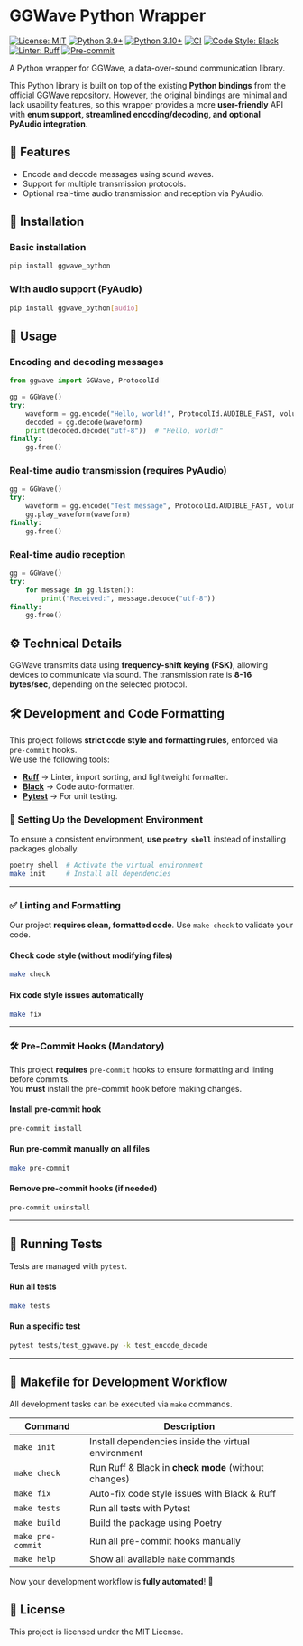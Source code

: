 # GGWave Python Wrapper

[![License: MIT](https://img.shields.io/badge/License-MIT-blue.svg)](LICENSE)
[![Python 3.9+](https://img.shields.io/badge/Python-3.9%2B-blue.svg)](https://www.python.org/)
[![Python 3.10+](https://img.shields.io/badge/Python-3.10%2B-blue.svg)](https://www.python.org/)
[![CI](https://github.com/Abzac/ggwave-python/actions/workflows/ci.yml/badge.svg)](https://github.com/Abzac/ggwave-python/actions)
[![Code Style: Black](https://img.shields.io/badge/code%20style-black-000000.svg)](https://github.com/psf/black)
[![Linter: Ruff](https://img.shields.io/badge/linter-ruff-orange.svg)](https://github.com/astral-sh/ruff)
[![Pre-commit](https://img.shields.io/badge/pre--commit-enabled-brightgreen?logo=pre-commit)](https://pre-commit.com/)

A Python wrapper for GGWave, a data-over-sound communication library.

This Python library is built on top of the existing **Python bindings** from the official 
[GGWave repository](https://github.com/ggerganov/ggwave/tree/master). 
However, the original bindings are minimal and lack usability features, 
so this wrapper provides a more **user-friendly** API with **enum support, 
streamlined encoding/decoding, and optional PyAudio integration**.

## 📌 Features
- Encode and decode messages using sound waves.
- Support for multiple transmission protocols.
- Optional real-time audio transmission and reception via PyAudio.

## 🚀 Installation

### Basic installation
```sh
pip install ggwave_python
```

### With audio support (PyAudio)
```sh
pip install ggwave_python[audio]
```

## 🔧 Usage

### Encoding and decoding messages
```python
from ggwave import GGWave, ProtocolId

gg = GGWave()
try:
    waveform = gg.encode("Hello, world!", ProtocolId.AUDIBLE_FAST, volume=20)
    decoded = gg.decode(waveform)
    print(decoded.decode("utf-8"))  # "Hello, world!"
finally:
    gg.free()
```

### Real-time audio transmission (requires PyAudio)
```python
gg = GGWave()
try:
    waveform = gg.encode("Test message", ProtocolId.AUDIBLE_FAST, volume=20)
    gg.play_waveform(waveform)
finally:
    gg.free()
```

### Real-time audio reception
```python
gg = GGWave()
try:
    for message in gg.listen():
        print("Received:", message.decode("utf-8"))
finally:
    gg.free()
```

## ⚙️ Technical Details
GGWave transmits data using **frequency-shift keying (FSK)**, allowing devices to communicate via sound. 
The transmission rate is **8-16 bytes/sec**, depending on the selected protocol. 


## 🛠️ Development and Code Formatting

This project follows **strict code style and formatting rules**, enforced via `pre-commit` hooks.  
We use the following tools:

- **[Ruff](https://github.com/astral-sh/ruff)** → Linter, import sorting, and lightweight formatter.
- **[Black](https://github.com/psf/black)** → Code auto-formatter.
- **[Pytest](https://pytest.org/)** → For unit testing.

### **🔧 Setting Up the Development Environment**
To ensure a consistent environment, **use `poetry shell`** instead of installing packages globally.

```sh
poetry shell  # Activate the virtual environment
make init     # Install all dependencies
```

---

### **✅ Linting and Formatting**
Our project **requires clean, formatted code**. Use `make check` to validate your code.

#### **Check code style (without modifying files)**
```sh
make check
```

#### **Fix code style issues automatically**
```sh
make fix
```

---

### **🛠 Pre-Commit Hooks (Mandatory)**
This project **requires** `pre-commit` hooks to ensure formatting and linting before commits.  
You **must** install the pre-commit hook before making changes.

#### **Install pre-commit hook**
```sh
pre-commit install
```

#### **Run pre-commit manually on all files**
```sh
make pre-commit
```

#### **Remove pre-commit hooks (if needed)**
```sh
pre-commit uninstall
```

---

## **🧪 Running Tests**
Tests are managed with `pytest`.  

#### **Run all tests**
```sh
make tests
```

#### **Run a specific test**
```sh
pytest tests/test_ggwave.py -k test_encode_decode
```

---

## **📜 Makefile for Development Workflow**
All development tasks can be executed via `make` commands.

| Command            | Description                                           |
|--------------------|-------------------------------------------------------|
| `make init`       | Install dependencies inside the virtual environment   |
| `make check`      | Run Ruff & Black in **check mode** (without changes)  |
| `make fix`        | Auto-fix code style issues with Black & Ruff          |
| `make tests`      | Run all tests with Pytest                             |
| `make build`      | Build the package using Poetry                        |
| `make pre-commit` | Run all pre-commit hooks manually                     |
| `make help`       | Show all available `make` commands                    |

Now your development workflow is **fully automated**! 🚀


## 📝 License
This project is licensed under the MIT License.
